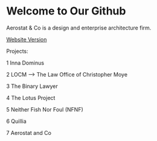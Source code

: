 # Welcome to Our Github

Aerostat & Co is a design and enterprise architecture firm.

[Website Version](https://aerostatandco.github.io/)

Projects:

1 Inna Dominus

2 LOCM --> The Law Office of Christopher Moye

3 The Binary Lawyer

4 The Lotus Project

5 Neither Fish Nor Foul (NFNF)

6 Quillia

7 Aerostat and Co
